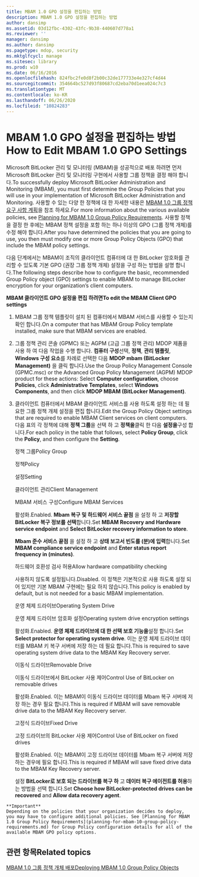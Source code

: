 ```yaml
---
title: MBAM 1.0 GPO 설정을 편집하는 방법
description: MBAM 1.0 GPO 설정을 편집하는 방법
author: dansimp
ms.assetid: 03d12fbc-4302-43fc-9b38-440607d778a1
ms.reviewer: ''
manager: dansimp
ms.author: dansimp
ms.pagetype: mdop, security
ms.mktglfcycl: manage
ms.sitesec: library
ms.prod: w10
ms.date: 06/16/2016
ms.openlocfilehash: 824fbc2fe0d8f2b00c32de177733e4e327cf4d44
ms.sourcegitcommit: 354664bc527d93f80687cd2eba70d1eea024c7c3
ms.translationtype: MT
ms.contentlocale: ko-KR
ms.lasthandoff: 06/26/2020
ms.locfileid: "10824283"
---
```

# <span data-ttu-id="7331b-103">MBAM 1.0 GPO 설정을 편집하는 방법</span><span class="sxs-lookup"><span data-stu-id="7331b-103">How to Edit MBAM 1.0 GPO Settings</span></span>


<span data-ttu-id="7331b-104">Microsoft BitLocker 관리 및 모니터링 (MBAM)을 성공적으로 배포 하려면 먼저 Microsoft BitLocker 관리 및 모니터링 구현에서 사용할 그룹 정책을 결정 해야 합니다.</span><span class="sxs-lookup"><span data-stu-id="7331b-104">To successfully deploy Microsoft BitLocker Administration and Monitoring (MBAM), you must first determine the Group Policies that you will use in your implementation of Microsoft BitLocker Administration and Monitoring.</span></span> <span data-ttu-id="7331b-105">사용할 수 있는 다양 한 정책에 대 한 자세한 내용은 [MBAM 1.0 그룹 정책 요구 사항 계획](planning-for-mbam-10-group-policy-requirements.md)을 참조 하세요.</span><span class="sxs-lookup"><span data-stu-id="7331b-105">For more information about the various available policies, see [Planning for MBAM 1.0 Group Policy Requirements](planning-for-mbam-10-group-policy-requirements.md).</span></span> <span data-ttu-id="7331b-106">사용할 정책을 결정 한 후에는 MBAM 정책 설정을 포함 하는 하나 이상의 GPO (그룹 정책 개체)를 수정 해야 합니다.</span><span class="sxs-lookup"><span data-stu-id="7331b-106">After you have determined the policies that you are going to use, you then must modify one or more Group Policy Objects (GPO) that include the MBAM policy settings.</span></span>

<span data-ttu-id="7331b-107">다음 단계에서는 MBAM이 조직의 클라이언트 컴퓨터에 대 한 BitLocker 암호화를 관리할 수 있도록 기본 GPO (권장 그룹 정책 개체) 설정을 구성 하는 방법을 설명 합니다.</span><span class="sxs-lookup"><span data-stu-id="7331b-107">The following steps describe how to configure the basic, recommended Group Policy object (GPO) settings to enable MBAM to manage BitLocker encryption for your organization’s client computers.</span></span>

**<span data-ttu-id="7331b-108">MBAM 클라이언트 GPO 설정을 편집 하려면</span><span class="sxs-lookup"><span data-stu-id="7331b-108">To edit the MBAM Client GPO settings</span></span>**

1.  <span data-ttu-id="7331b-109">MBAM 그룹 정책 템플릿이 설치 된 컴퓨터에서 MBAM 서비스를 사용할 수 있는지 확인 합니다.</span><span class="sxs-lookup"><span data-stu-id="7331b-109">On a computer that has MBAM Group Policy template installed, make sure that MBAM services are enabled.</span></span>

2.  <span data-ttu-id="7331b-110">그룹 정책 관리 콘솔 (GPMC) 또는 AGPM (고급 그룹 정책 관리) MDOP 제품을 사용 하 여 다음 작업을 수행 합니다. **컴퓨터 구성**선택, **정책**, **관리 템플릿**, **Windows 구성 요소**를 차례로 선택한 다음 **MDOP mbam (BitLocker Management)** 을 클릭 합니다.</span><span class="sxs-lookup"><span data-stu-id="7331b-110">Use the Group Policy Management Console (GPMC.msc) or the Advanced Group Policy Management (AGPM) MDOP product for these actions: Select **Computer configuration**, choose **Policies**, click **Administrative Templates**, select **Windows Components**, and then click **MDOP MBAM (BitLocker Management)**.</span></span>

3.  <span data-ttu-id="7331b-111">클라이언트 컴퓨터에서 MBAM 클라이언트 서비스를 사용 하도록 설정 하는 데 필요한 그룹 정책 개체 설정을 편집 합니다.</span><span class="sxs-lookup"><span data-stu-id="7331b-111">Edit the Group Policy Object settings that are required to enable MBAM Client services on client computers.</span></span> <span data-ttu-id="7331b-112">다음 표의 각 정책에 대해 **정책 그룹**을 선택 하 고 **정책을**클릭 한 다음 **설정을**구성 합니다.</span><span class="sxs-lookup"><span data-stu-id="7331b-112">For each policy in the table that follows, select **Policy Group**, click the **Policy**, and then configure the **Setting**.</span></span>

    <span data-ttu-id="7331b-113">정책 그룹</span><span class="sxs-lookup"><span data-stu-id="7331b-113">Policy Group</span></span>

    <span data-ttu-id="7331b-114">정책</span><span class="sxs-lookup"><span data-stu-id="7331b-114">Policy</span></span>

    <span data-ttu-id="7331b-115">설정</span><span class="sxs-lookup"><span data-stu-id="7331b-115">Setting</span></span>

    <span data-ttu-id="7331b-116">클라이언트 관리</span><span class="sxs-lookup"><span data-stu-id="7331b-116">Client Management</span></span>

    <span data-ttu-id="7331b-117">MBAM 서비스 구성</span><span class="sxs-lookup"><span data-stu-id="7331b-117">Configure MBAM Services</span></span>

    <span data-ttu-id="7331b-118">활성화.</span><span class="sxs-lookup"><span data-stu-id="7331b-118">Enabled.</span></span> <span data-ttu-id="7331b-119">**Mbam 복구 및 하드웨어 서비스 끝점** 을 설정 하 고 **저장할 BitLocker 복구 정보를 선택**합니다.</span><span class="sxs-lookup"><span data-stu-id="7331b-119">Set **MBAM Recovery and Hardware service endpoint** and **Select BitLocker recovery information to store**.</span></span>

    <span data-ttu-id="7331b-120">**Mbam 준수 서비스 끝점** 을 설정 하 고 **상태 보고서 빈도를 (분)에 입력**합니다.</span><span class="sxs-lookup"><span data-stu-id="7331b-120">Set **MBAM compliance service endpoint** and **Enter status report frequency in (minutes)**.</span></span>

    <span data-ttu-id="7331b-121">하드웨어 호환성 검사 허용</span><span class="sxs-lookup"><span data-stu-id="7331b-121">Allow hardware compatibility checking</span></span>

    <span data-ttu-id="7331b-122">사용하지 않도록 설정됩니다.</span><span class="sxs-lookup"><span data-stu-id="7331b-122">Disabled.</span></span> <span data-ttu-id="7331b-123">이 정책은 기본적으로 사용 하도록 설정 되어 있지만 기본 MBAM 구현에는 필요 하지 않습니다.</span><span class="sxs-lookup"><span data-stu-id="7331b-123">This policy is enabled by default, but is not needed for a basic MBAM implementation.</span></span>

    <span data-ttu-id="7331b-124">운영 체제 드라이브</span><span class="sxs-lookup"><span data-stu-id="7331b-124">Operating System Drive</span></span>

    <span data-ttu-id="7331b-125">운영 체제 드라이브 암호화 설정</span><span class="sxs-lookup"><span data-stu-id="7331b-125">Operating system drive encryption settings</span></span>

    <span data-ttu-id="7331b-126">활성화.</span><span class="sxs-lookup"><span data-stu-id="7331b-126">Enabled.</span></span> <span data-ttu-id="7331b-127">**운영 체제 드라이브에 대 한 선택 보호 기능을**설정 합니다.</span><span class="sxs-lookup"><span data-stu-id="7331b-127">Set **Select protector for operating system drive**.</span></span> <span data-ttu-id="7331b-128">이는 운영 체제 드라이브 데이터를 MBAM 키 복구 서버에 저장 하는 데 필요 합니다.</span><span class="sxs-lookup"><span data-stu-id="7331b-128">This is required to save operating system drive data to the MBAM Key Recovery server.</span></span>

    <span data-ttu-id="7331b-129">이동식 드라이브</span><span class="sxs-lookup"><span data-stu-id="7331b-129">Removable Drive</span></span>

    <span data-ttu-id="7331b-130">이동식 드라이브에서 BitLocker 사용 제어</span><span class="sxs-lookup"><span data-stu-id="7331b-130">Control Use of BitLocker on removable drives</span></span>

    <span data-ttu-id="7331b-131">활성화.</span><span class="sxs-lookup"><span data-stu-id="7331b-131">Enabled.</span></span> <span data-ttu-id="7331b-132">이는 MBAM이 이동식 드라이브 데이터를 Mbam 복구 서버에 저장 하는 경우 필요 합니다.</span><span class="sxs-lookup"><span data-stu-id="7331b-132">This is required if MBAM will save removable drive data to the MBAM Key Recovery server.</span></span>

    <span data-ttu-id="7331b-133">고정식 드라이브</span><span class="sxs-lookup"><span data-stu-id="7331b-133">Fixed Drive</span></span>

    <span data-ttu-id="7331b-134">고정 드라이브의 BitLocker 사용 제어</span><span class="sxs-lookup"><span data-stu-id="7331b-134">Control Use of BitLocker on fixed drives</span></span>

    <span data-ttu-id="7331b-135">활성화.</span><span class="sxs-lookup"><span data-stu-id="7331b-135">Enabled.</span></span> <span data-ttu-id="7331b-136">이는 MBAM이 고정 드라이브 데이터를 Mbam 복구 서버에 저장 하는 경우에 필요 합니다.</span><span class="sxs-lookup"><span data-stu-id="7331b-136">This is required if MBAM will save fixed drive data to the MBAM Key Recovery server.</span></span>

    <span data-ttu-id="7331b-137">설정 **BitLocker로 보호 되는 드라이브를 복구 하** 고 **데이터 복구 에이전트를 허용**하는 방법을 선택 합니다.</span><span class="sxs-lookup"><span data-stu-id="7331b-137">Set **Choose how BitLocker-protected drives can be recovered** and **Allow data recovery agent**.</span></span>



~~~
**Important**  
Depending on the policies that your organization decides to deploy, you may have to configure additional policies. See [Planning for MBAM 1.0 Group Policy Requirements](planning-for-mbam-10-group-policy-requirements.md) for Group Policy configuration details for all of the available MBAM GPO policy options.
~~~



## <span data-ttu-id="7331b-138">관련 항목</span><span class="sxs-lookup"><span data-stu-id="7331b-138">Related topics</span></span>


[<span data-ttu-id="7331b-139">MBAM 1.0 그룹 정책 개체 배포</span><span class="sxs-lookup"><span data-stu-id="7331b-139">Deploying MBAM 1.0 Group Policy Objects</span></span>](deploying-mbam-10-group-policy-objects.md)









